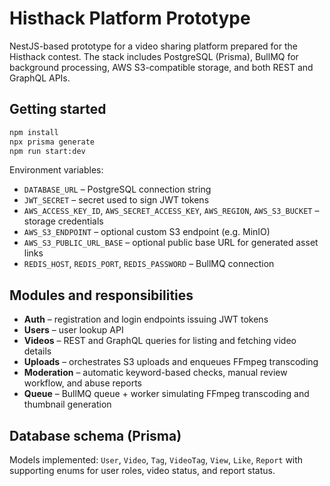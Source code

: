 # Histhack Platform Prototype

NestJS-based prototype for a video sharing platform prepared for the Histhack contest. The stack includes PostgreSQL (Prisma), BullMQ for background processing, AWS S3-compatible storage, and both REST and GraphQL APIs.

## Getting started

```bash
npm install
npx prisma generate
npm run start:dev
```

Environment variables:

- `DATABASE_URL` – PostgreSQL connection string
- `JWT_SECRET` – secret used to sign JWT tokens
- `AWS_ACCESS_KEY_ID`, `AWS_SECRET_ACCESS_KEY`, `AWS_REGION`, `AWS_S3_BUCKET` – storage credentials
- `AWS_S3_ENDPOINT` – optional custom S3 endpoint (e.g. MinIO)
- `AWS_S3_PUBLIC_URL_BASE` – optional public base URL for generated asset links
- `REDIS_HOST`, `REDIS_PORT`, `REDIS_PASSWORD` – BullMQ connection

## Modules and responsibilities

- **Auth** – registration and login endpoints issuing JWT tokens
- **Users** – user lookup API
- **Videos** – REST and GraphQL queries for listing and fetching video details
- **Uploads** – orchestrates S3 uploads and enqueues FFmpeg transcoding
- **Moderation** – automatic keyword-based checks, manual review workflow, and abuse reports
- **Queue** – BullMQ queue + worker simulating FFmpeg transcoding and thumbnail generation

## Database schema (Prisma)

Models implemented: `User`, `Video`, `Tag`, `VideoTag`, `View`, `Like`, `Report` with supporting enums for user roles, video status, and report status.
